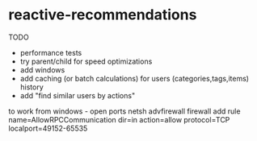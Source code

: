 reactive-recommendations
========================

TODO
- performance tests
- try parent/child for speed optimizations
- add windows
- add caching (or batch calculations) for users (categories,tags,items) history
- add "find similar users by actions"


to work from windows - open ports
netsh advfirewall firewall add rule name=AllowRPCCommunication dir=in action=allow protocol=TCP localport=49152-65535